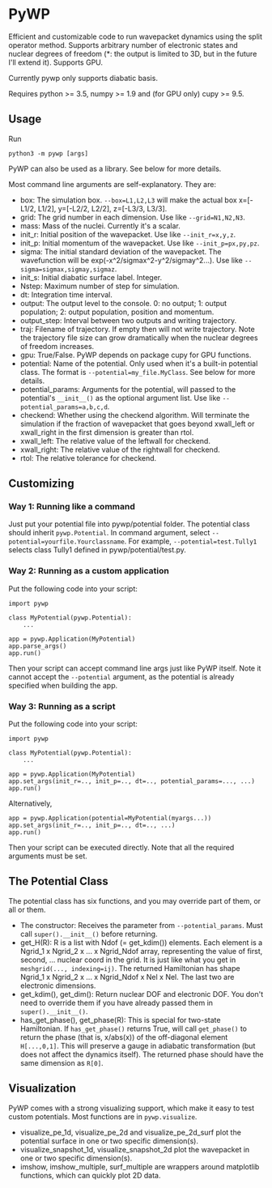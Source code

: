 
PyWP
===

Efficient and customizable code to run wavepacket dynamics using the split operator method. Supports arbitrary number of electronic states and nuclear degrees of freedom (*: the output is limited to 3D, but in the future I'll extend it). Supports GPU.

Currently pywp only supports diabatic basis.

Requires python >= 3.5, numpy >= 1.9 and (for GPU only) cupy >= 9.5.

## Usage

Run

    python3 -m pywp [args]

PyWP can also be used as a library. See below for more details.

Most command line arguments are self-explanatory. They are:

- box: The simulation box. `--box=L1,L2,L3` will make the actual box x=[-L1/2, L1/2], y=[-L2/2, L2/2], z=[-L3/3, L3/3].
- grid: The grid number in each dimension. Use like `--grid=N1,N2,N3`.
- mass: Mass of the nuclei. Currently it's a scalar.
- init_r: Initial position of the wavepacket. Use like `--init_r=x,y,z`.
- init_p: Initial momentum of the wavepacket. Use like `--init_p=px,py,pz`.
- sigma: The initial standard deviation of the wavepacket. The wavefunction will be exp(-x^2/sigmax^2-y^2/sigmay^2...). Use like `--sigma=sigmax,sigmay,sigmaz`.
- init_s: Initial diabatic surface label. Integer.
- Nstep: Maximum number of step for simulation.
- dt: Integration time interval.
- output: The output level to the console. 0: no output; 1: output population; 2: output population, position and momentum.
- output_step: Interval between two outputs and writing trajectory.
- traj: Filename of trajectory. If empty then will not write trajectory. Note the trajectory file size can grow dramatically when the nuclear degrees of freedom increases.
- gpu: True/False. PyWP depends on package cupy for GPU functions.
- potential: Name of the potential. Only used when it's a built-in potential class. The format is `--potential=my_file.MyClass`. See below for more details.
- potential_params: Arguments for the potential, will passed to the potential's `__init__()` as the optional argument list. Use like `--potential_params=a,b,c,d`.
- checkend: Whether using the checkend algorithm. Will terminate the simulation if the fraction of wavepacket that goes beyond xwall_left or xwall_right in the first dimension is greater than rtol.
- xwall_left: The relative value of the leftwall for checkend.
- xwall_right: The relative value of the rightwall for checkend.
- rtol: The relative tolerance for checkend.

## Customizing

### Way 1: Running like a command

Just put your potential file into pywp/potential folder. The potential class should inherit `pywp.Potential`. In command argument, select `--potential=yourfile.Yourclassname`. For example, `--potential=test.Tully1` selects class Tully1 defined in pywp/potential/test.py.

### Way 2: Running as a custom application

Put the following code into your script:

    import pywp

    class MyPotential(pywp.Potential):
        ...

    app = pywp.Application(MyPotential)
    app.parse_args()
    app.run()

Then your script can accept command line args just like PyWP itself. Note it cannot accept the `--potential` argument, as the potential is already specified when building the app.

### Way 3: Running as a script

Put the following code into your script:

    import pywp

    class MyPotential(pywp.Potential):
        ...

    app = pywp.Application(MyPotential)
    app.set_args(init_r=.., init_p=.., dt=.., potential_params=..., ...)
    app.run()

Alternatively,

    app = pywp.Application(potential=MyPotential(myargs...))
    app.set_args(init_r=.., init_p=.., dt=.., ...)
    app.run()

Then your script can be executed directly. Note that all the required arguments must be set.


## The Potential Class

The potential class has six functions, and you may override part of them, or all or them.
- The constructor: Receives the parameter from `--potential_params`. Must call `super().__init__()` before returning.
- get_H(R): R is a list with Ndof (= get_kdim()) elements. Each element is a Ngrid_1 x Ngrid_2 x ... x Ngrid_Ndof array, representing the value of first, second, ... nuclear coord in the grid. It is just like what you get in `meshgrid(..., indexing=ij)`. The returned Hamiltonian has shape Ngrid_1 x Ngrid_2 x ... x Ngrid_Ndof x Nel x Nel. The last two are electronic dimensions.
- get_kdim(), get_dim(): Return nuclear DOF and electronic DOF. You don't need to override them if you have already passed them in `super().__init__()`.
- has_get_phase(), get_phase(R): This is special for two-state Hamiltonian. If `has_get_phase()` returns True, will call `get_phase()` to return the phase (that is, x/abs(x)) of the off-diagonal element `H[...,0,1]`. This will preserve a gauge in adiabatic transformation (but does not affect the dynamics itself). The returned phase should have the same dimension as `R[0]`.


## Visualization

PyWP comes with a strong visualizing support, which make it easy to test custom potentials. Most functions are in `pywp.visualize`.

- visualize_pe_1d, visualize_pe_2d and visualize_pe_2d_surf plot the potential surface in one or two specific dimension(s).
- visualize_snapshot_1d, visualize_snapshot_2d plot the wavepacket in one or two specific dimension(s).
- imshow, imshow_multiple, surf_multiple are wrappers around matplotlib functions, which can quickly plot 2D data.

